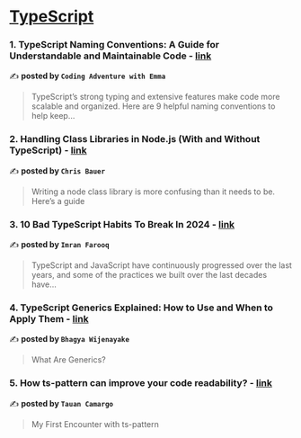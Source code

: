 
<h1><a href=https://medium.com/tag/typescript-tips/recommended target="_blank" rel="noopener noreferrer">TypeScript</a></h1>
<h3>1. TypeScript Naming Conventions: A Guide for Understandable and Maintainable Code - <a href="https://medium.com/@CodingAdventure/typescript-naming-conventions-a-guide-for-understandable-and-maintainable-code-2e1d45aead6b" target="_blank" rel="noopener noreferrer">link</a></h3>

✍️ **posted by `Coding Adventure with Emma`**

<blockquote>TypeScript’s strong typing and extensive features make code more scalable and organized. Here are 9 helpful naming conventions to help keep…</blockquote>

<h3>2. Handling Class Libraries in Node.js (With and Without TypeScript) - <a href="https://medium.com/better-programming/handling-class-libraries-in-node-js-with-and-without-typescript-39b73b2186b6" target="_blank" rel="noopener noreferrer">link</a></h3>

✍️ **posted by `Chris Bauer`**

<blockquote>Writing a node class library is more confusing than it needs to be. Here’s a guide</blockquote>

<h3>3. 10 Bad TypeScript Habits To Break In 2024 - <a href="https://medium.com/gitconnected/10-bad-typescript-habits-to-break-in-2024-4301c67f2ae0" target="_blank" rel="noopener noreferrer">link</a></h3>

✍️ **posted by `Imran Farooq`**

<blockquote>TypeScript and JavaScript have continuously progressed over the last years, and some of the practices we built over the last decades have…</blockquote>

<h3>4. TypeScript Generics Explained: How to Use and When to Apply Them - <a href="https://medium.com/@bhagyasudaraka98/typescript-generics-explained-how-to-use-and-when-to-apply-them-5c0a4c7af161" target="_blank" rel="noopener noreferrer">link</a></h3>

✍️ **posted by `Bhagya Wijenayake`**

<blockquote>What Are Generics?</blockquote>

<h3>5. How ts-pattern can improve your code readability? - <a href="https://medium.com/@tauantcamargo/how-ts-pattern-can-improve-your-code-readability-d64996841646" target="_blank" rel="noopener noreferrer">link</a></h3>

✍️ **posted by `Tauan Camargo`**

<blockquote>My First Encounter with ts-pattern</blockquote>


